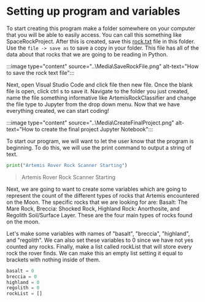 # Setting up program and variables

To start creating this program make a folder somewhere on your computer that you will be able to easily access. You can call this something like SpaceRockProject. After this is created, save this [rock.txt](..\Media/rocks.txt) file in this folder. Use the `file -> save as` to save a copy in your folder. This file has all of the data about that rocks that we are going to be reading in Python.

:::image type="content" source="..\Media\SaveRockFile.png" alt-text="How to save the rock text file":::

Next, open Visual Studio Code and click file then new file. Once the blank file is open, click ctrl s to save it. Navigate to the folder you just created, name the file something informative like ArtemisRockClassifier and change the file type to Jupyter from the drop down menu. Now that we have everything created, we can start coding!

:::image type="content" source="..\Media\CreateFinalProject.png" alt-text="How to create the final project Jupyter Notebook":::

To start our program, we will want to let the user know that the program is beginning. To do this, we will use the print command to output a string of text.

```python
print("Artemis Rover Rock Scanner Starting")
```

>Artemis Rover Rock Scanner Starting

Next, we are going to want to create some variables which are going to represent the count of the different types of rocks that Artemis encountered on the Moon. The specific rocks that we are looking for are: Basalt: The Mare Rock, Breccia: Shocked Rock, Highland Rock: Anorthosite, and Regolith Soil/Surface Layer. These are the four main types of rocks found on the moon.

Let's make some variables with names of "basalt", "breccia", "highland", and "regolith". We can also set these variables to 0 since we have not yes counted any rocks. Finally, make a list called rockList that will store every rock the rover finds. We can make this an empty list setting it equal to brackets with nothing inside of them.

```python
basalt = 0
breccia = 0
highland = 0
regolith = 0
rockList = []
```
